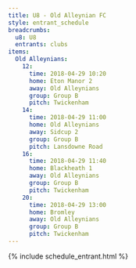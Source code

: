 ```yaml
---
title: U8 - Old Alleynian FC
style: entrant_schedule
breadcrumbs:
  u8: U8
  entrants: clubs
items:
  Old Alleynians:
    12:
      time: 2018-04-29 10:20
      home: Eton Manor 2
      away: Old Alleynians
      group: Group B
      pitch: Twickenham
    14:
      time: 2018-04-29 11:00
      home: Old Alleynians
      away: Sidcup 2
      group: Group B
      pitch: Lansdowne Road
    16:
      time: 2018-04-29 11:40
      home: Blackheath 1
      away: Old Alleynians
      group: Group B
      pitch: Twickenham
    20:
      time: 2018-04-29 13:00
      home: Bromley
      away: Old Alleynians
      group: Group B
      pitch: Twickenham
---
```


{% include schedule_entrant.html %}
